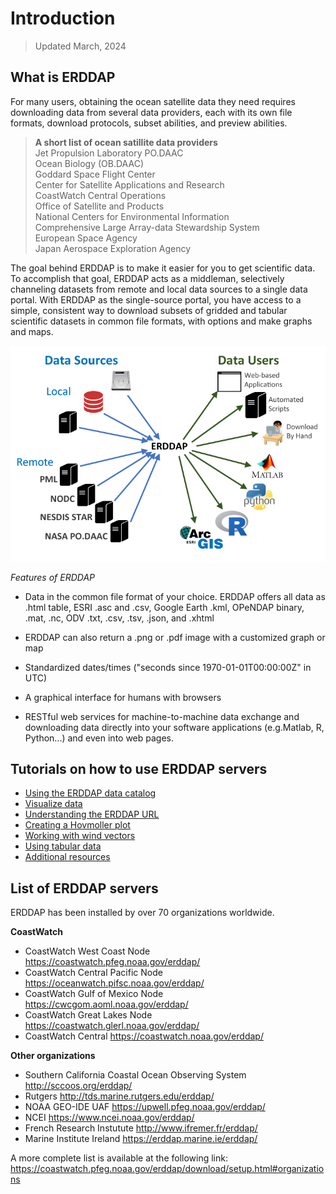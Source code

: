 # Introduction
> Updated March, 2024

## What is ERDDAP

For many users, obtaining the ocean satellite data they need requires downloading data from several data providers, each with its own file formats, download protocols, subset abilities, and preview abilities.
   
> **A short list of ocean satillite data providers**   
Jet Propulsion Laboratory PO.DAAC  
Ocean Biology (OB.DAAC)  
Goddard Space Flight Center  
Center for Satellite Applications and Research  
CoastWatch Central Operations  
Office of Satellite and Products  
National Centers for Environmental Information  
Comprehensive Large Array-data Stewardship System  
European Space Agency  
Japan Aerospace Exploration Agency   


The goal behind ERDDAP is to make it easier for you to get scientific data. To accomplish that goal, ERDDAP acts as a middleman, selectively channeling datasets from remote and local data sources to a single data portal. With ERDDAP as the single-source portal, you have access to a simple, consistent way to download subsets of gridded and tabular scientific datasets in common file formats, with options and make graphs and maps.

 ![Schematic of ERDDAP functionality](lessons/images/erddap.png) 

*Features of ERDDAP*  

* Data in the common file format of your choice. ERDDAP offers all data as .html table, ESRI .asc and .csv, Google Earth .kml, OPeNDAP binary, .mat, .nc, ODV .txt, .csv, .tsv, .json, and .xhtml  

* ERDDAP can also return a .png or .pdf image with a customized graph or map  

* Standardized  dates/times ("seconds since 1970-01-01T00:00:00Z" in UTC)  

* A graphical interface for humans with browsers   

* RESTful web services for machine-to-machine data exchange and downloading data directly into your software applications (e.g.Matlab, R, Python...) and even into web pages.

## Tutorials on how to use ERDDAP servers  
* [Using the ERDDAP data catalog](lessons/02-Catalog.md)  
* [Visualize data](lessons/03-Visualize.md)  
* [Understanding the ERDDAP URL](lessons/04-Erddapurl.md)  
* [Creating a Hovmoller plot](lessons/05-Hovmoller.md)  
* [Working with wind vectors](lessons/06-Vectors.md)  
* [Using tabular data](lessons/07-Tabledap.md)  
* [Additional resources](lessons//08-Resources.md)   

## List of ERDDAP servers  

ERDDAP has been installed by over 70 organizations worldwide.  

__CoastWatch__  

* CoastWatch West Coast Node https://coastwatch.pfeg.noaa.gov/erddap/
* CoastWatch Central Pacific Node https://oceanwatch.pifsc.noaa.gov/erddap/
* CoastWatch Gulf of Mexico Node https://cwcgom.aoml.noaa.gov/erddap/
* CoastWatch Great Lakes Node https://coastwatch.glerl.noaa.gov/erddap/
* CoastWatch Central https://coastwatch.noaa.gov/erddap/  

__Other organizations__  

* Southern California Coastal Ocean Observing System http://sccoos.org/erddap/
* Rutgers http://tds.marine.rutgers.edu/erddap/
* NOAA GEO-IDE UAF https://upwell.pfeg.noaa.gov/erddap/
* NCEI https://www.ncei.noaa.gov/erddap/
* French Research Instutute http://www.ifremer.fr/erddap/
* Marine Institute Ireland https://erddap.marine.ie/erddap/  

A more complete list is available at the following link:  
https://coastwatch.pfeg.noaa.gov/erddap/download/setup.html#organizations  



